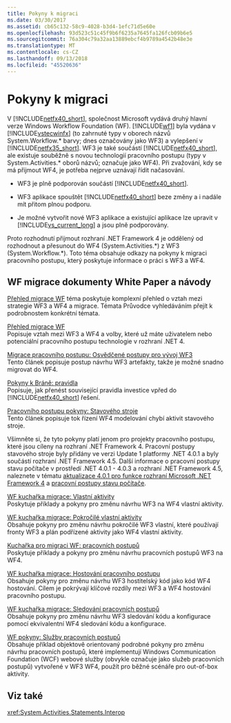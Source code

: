 ```yaml
---
title: Pokyny k migraci
ms.date: 03/30/2017
ms.assetid: cb65c132-58c9-4028-b3d4-1efc71d5e60e
ms.openlocfilehash: 93d523c51c45f9b6f6235a7645fa126fcb09b6e5
ms.sourcegitcommit: 76a304c79a32aa13889ebcf4b9789a4542b48e3e
ms.translationtype: MT
ms.contentlocale: cs-CZ
ms.lasthandoff: 09/13/2018
ms.locfileid: "45520636"
---
```

# <a name="migration-guidance"></a>Pokyny k migraci
V [!INCLUDE[netfx40_short](../../../includes/netfx40-short-md.md)], společnost Microsoft vydává druhý hlavní verze Windows Workflow Foundation (WF). [!INCLUDE[wf1](../../../includes/wf1-md.md)] byla vydána v [!INCLUDE[vstecwinfx](../../../includes/vstecwinfx-md.md)] (to zahrnuté typy v oborech názvů System.Workflow.* barvy; dnes označovány jako WF3) a vylepšení v [!INCLUDE[netfx35_short](../../../includes/netfx35-short-md.md)]. WF3 je také součástí [!INCLUDE[netfx40_short](../../../includes/netfx40-short-md.md)], ale existuje souběžně s novou technologií pracovního postupu (typy v System.Activities.\* oborů názvů; označuje jako WF4). Při zvažování, kdy se má přijmout WF4, je potřeba nejprve uznávají řídit načasování.  
  
-   WF3 je plně podporován součástí [!INCLUDE[netfx40_short](../../../includes/netfx40-short-md.md)].  
  
-   WF3 aplikace spouštět [!INCLUDE[netfx40_short](../../../includes/netfx40-short-md.md)] beze změny a i nadále mít přitom plnou podporu.  
  
-   Je možné vytvořit nové WF3 aplikace a existující aplikace lze upravit v [!INCLUDE[vs_current_long](../../../includes/vs-current-long-md.md)] a jsou plně podporovány.  
  
 Proto rozhodnutí přijmout rozhraní .NET Framework 4 je oddělený od rozhodnout a přesunout do WF4 (System.Activities.*) z WF3 (System.Workflow.\*). Toto téma obsahuje odkazy na pokyny k migraci pracovního postupu, který poskytuje informace o práci s WF3 a WF4.  
  
## <a name="wf-migration-whitepapers-and-cookbooks"></a>WF migrace dokumenty White Paper a návody  
 [Přehled migrace WF](https://go.microsoft.com/fwlink/?LinkId=153873) téma poskytuje komplexní přehled o vztah mezi strategie WF3 a WF4 a migrace. Témata Průvodce vyhledáváním přejít k podrobnostem konkrétní témata.  
  
 [Přehled migrace WF](https://go.microsoft.com/fwlink/?LinkId=153873)  
 Popisuje vztah mezi WF3 a WF4 a volby, které už máte uživatelem nebo potenciální pracovního postupu technologie v rozhraní .NET 4.  
  
 [Migrace pracovního postupu: Osvědčené postupy pro vývoj WF3](https://go.microsoft.com/fwlink/?LinkId=153852)  
 Tento článek popisuje postup návrhu WF3 artefakty, takže je možné snadno migrovat do WF4.  
  
 [Pokyny k Bráně: pravidla](https://go.microsoft.com/fwlink/?LinkId=153854)  
 Popisuje, jak přenést související pravidla investice vpřed do [!INCLUDE[netfx40_short](../../../includes/netfx40-short-md.md)] řešení.  
  
 [Pracovního postupu pokyny: Stavového stroje](https://go.microsoft.com/fwlink/?LinkId=153855)  
 Tento článek popisuje tok řízení WF4 modelování chybí aktivit stavového stroje.  
  
 Všimněte si, že tyto pokyny platí jenom pro projekty pracovního postupu, které jsou cíleny na rozhraní .NET Framework 4. Pracovní postupy stavového stroje byly přidány ve verzi Update 1 platformy .NET 4.0.1 a byly součástí rozhraní .NET Framework 4.5. Další informace o pracovní postupy stavu počítače v prostředí .NET 4.0.1 - 4.0.3 a rozhraní .NET Framework 4.5, naleznete v tématu [aktualizace 4.0.1 pro funkce rozhraní Microsoft .NET Framework 4](https://msdn.microsoft.com/library/de3297bd-c3e1-4126-95be-2ed7fe2a98fc) a [pracovní postupy stavu počítače](../../../docs/framework/windows-workflow-foundation/state-machine-workflows.md).  
  
 [WF kuchařka migrace: Vlastní aktivity](https://go.microsoft.com/fwlink/?LinkId=153856)  
 Poskytuje příklady a pokyny pro změnu návrhu WF3 na WF4 vlastní aktivity.  
  
 [WF kuchařka migrace: Pokročilé vlastní aktivity](https://go.microsoft.com/fwlink/?LinkId=275560)  
 Obsahuje pokyny pro změnu návrhu pokročilé WF3 vlastní, které používají fronty WF3 a plán podřízené aktivity jako WF4 vlastní aktivity.  
  
 [Kuchařka pro migraci WF: pracovních postupů](https://go.microsoft.com/fwlink/?LinkId=153858)  
 Poskytuje příklady a pokyny pro změnu návrhu pracovních postupů WF3 na WF4.  
  
 [WF kuchařka migrace: Hostování pracovního postupu](https://go.microsoft.com/fwlink/?LinkId=275561)  
 Obsahuje pokyny pro změnu návrhu WF3 hostitelský kód jako kód WF4 hostování. Cílem je pokrývají klíčové rozdíly mezi WF3 a WF4 hostování pracovního postupu.  
  
 [WF kuchařka migrace: Sledování pracovních postupů](https://go.microsoft.com/fwlink/?LinkId=275562)  
 Obsahuje pokyny pro změnu návrhu WF3 sledování kódu a konfigurace pomocí ekvivalentní WF4 sledování kódu a konfigurace.  
  
 [WF pokyny: Služby pracovních postupů](https://go.microsoft.com/fwlink/?LinkId=275564)  
 Obsahuje příklad objektově orientovaný podrobné pokyny pro změnu návrhu pracovních postupů, které implementují Windows Communication Foundation (WCF) webové služby (obvykle označuje jako služeb pracovních postupů) vytvořené v WF3 WF4, použít pro běžné scénáře pro out-of-box aktivity.  
  
## <a name="see-also"></a>Viz také  
 <xref:System.Activities.Statements.Interop>
